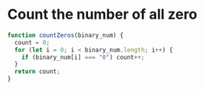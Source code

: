 # Count the number of all zero

```jsx
function countZeros(binary_num) {
  count = 0;
  for (let i = 0; i < binary_num.length; i++) {
    if (binary_num[i] === "0") count++;
  }
  return count;
}
```
